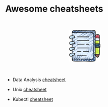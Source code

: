 # Awesome cheatsheets

</br>
<p align="center">
<img src="/img/notes.png" width=100 >
</p>
</br>


- Data Analysis [cheatsheet](data_analysis.md)

- Unix [cheatsheet](unix_tricks.md)

- Kubectl [cheatsheet](kubectl_newbie.md)
